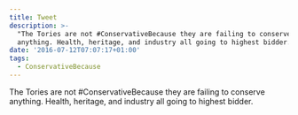 ```yaml
---
title: Tweet
description: >-
  "The Tories are not #ConservativeBecause they are failing to conserve
  anything. Health, heritage, and industry all going to highest bidder."
date: '2016-07-12T07:07:17+01:00'
tags:
  - ConservativeBecause
---
```

The Tories are not #ConservativeBecause they are failing to conserve anything. Health, heritage, and industry all going to highest bidder.

